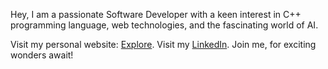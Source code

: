 Hey,
I am a passionate Software Developer with a keen interest in C++ programming language, web technologies, and the fascinating world of AI.

Visit my personal website: [Explore](https://imran-01.netlify.app/). Visit my [LinkedIn](https://www.linkedin.com/in/mohdimran01). Join me, for exciting wonders await!
